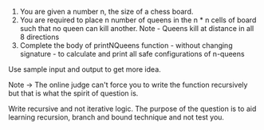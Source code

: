 1. You are given a number n, the size of a chess board.
2. You are required to place n number of queens in the n * n cells of board such that no queen can 
     kill another.
Note - Queens kill at distance in all 8 directions
3. Complete the body of printNQueens function - without changing signature - to calculate and 
     print all safe configurations of n-queens

Use sample input and output to get more idea.

Note -> The online judge can't force you to write the function recursively but that is what the spirit 
               of question is.

Write recursive and not iterative logic. The purpose of the question is to aid learning recursion, branch and bound technique and not test you.

